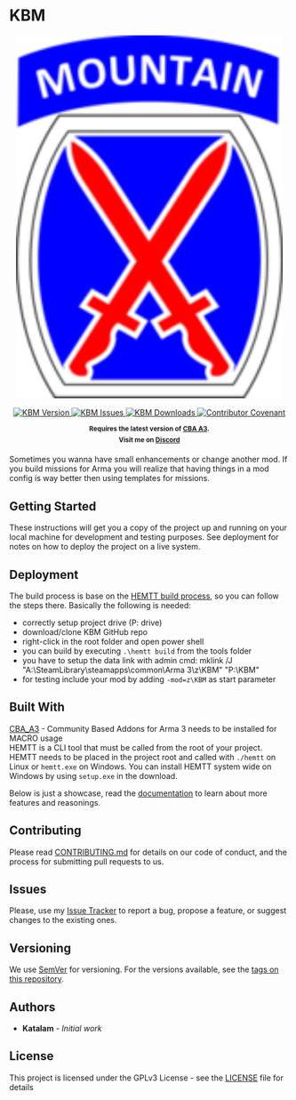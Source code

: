 # KBM

<p align="center">
    <img src="https://raw.githubusercontent.com/Katalam/KBM/master/logo.png" width="480">
</p>

<p align="center">
    <a href="https://github.com/Katalam/KBM/releases/latest">
        <img src="https://img.shields.io/badge/Version-1.1.5-blue.svg?style=flat-square" alt="KBM Version">
    </a>
    <a href="https://github.com/Katalam/KBM/issues">
        <img src="https://img.shields.io/github/issues-raw/Katalam/KBM.svg?style=flat-square&label=Issues" alt="KBM Issues">
    </a>
    <a href="https://github.com/Katalam/KBM/releases">
        <img src="https://img.shields.io/github/downloads/Katalam/KBM/total.svg?style=flat-square&label=Downloads" alt="KBM Downloads">
    </a>
    <a href="CONTRIBUTING.md">
        <img src="https://img.shields.io/badge/Contributor%20Covenant-v1.4%20adopted-ff69b4.svg" alt="Contributor Covenant">
    </a>
</p>

<p align="center">
    <sup><strong>Requires the latest version of <a href="https://github.com/CBATeam/CBA_A3/releases">CBA A3</a>.<br/>
    Visit me on <a href="https://discord.gg/HbA93HK">Discord</a></strong></sup>
</p>

Sometimes you wanna have small enhancements or change another mod. If you build missions for Arma you will realize that having things in a mod config is way better then using templates for missions.

## Getting Started

These instructions will get you a copy of the project up and running on your local machine for development and testing purposes. See deployment for notes on how to deploy the project on a live system.


## Deployment

The build process is base on the [HEMTT build process](https://synixebrett.github.io/HEMTT/#/), so you can follow the steps there. Basically the following is needed:
+ correctly setup project drive (P: drive)
+ download/clone KBM GitHub repo
+ right-click in the root folder and open power shell
+ you can build by executing ```.\hemtt build``` from the tools folder
+ you have to setup the data link with admin cmd: mklink /J "A:\SteamLibrary\steamapps\common\Arma 3\z\KBM" "P:\KBM"
+ for testing include your mod by adding ```-mod=z\KBM``` as start parameter

## Built With

[CBA_A3](https://github.com/CBATeam/CBA_A3) - Community Based Addons for Arma 3 needs to be installed for MACRO usage<br/>
HEMTT is a CLI tool that must be called from the root of your project. HEMTT needs to be placed in the project root and called with `./hemtt` on Linux or `hemtt.exe` on Windows. You can install HEMTT system wide on Windows by using `setup.exe` in the download.

Below is just a showcase, read the [documentation](https://synixebrett.github.io/HEMTT) to learn about more features and reasonings.

## Contributing

Please read [CONTRIBUTING.md](CONTRIBUTING.md) for details on our code of conduct, and the process for submitting pull requests to us.

## Issues

Please, use my [Issue Tracker](https://github.com/Katalam/templates/issues) to report a bug, propose a feature, or suggest changes to the existing ones.

## Versioning

We use [SemVer](http://semver.org/) for versioning. For the versions available, see the [tags on this repository](https://github.com/your/project/tags).

## Authors

- **Katalam** - *Initial work*

<!---
See also the list of [contributors](https://github.com/your/project/contributors) who participated in this project.
-->

## License

This project is licensed under the GPLv3 License - see the [LICENSE](LICENSE) file for details
